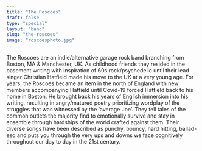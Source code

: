 ```yaml
---
title: "The Roscoes"
draft: false
type: "special"
layout: "band"
slug: "the-roscoes"
image: "roscoesphoto.jpg"
---
```


The Roscoes are an indie/alternative garage rock band branching from Boston, MA & Manchester, UK. As childhood friends they resided in the basement writing with inspiration of 60s rock/psychedelic until their lead singer Christian Hatfield made his move to the UK at a very young age. For years, the Roscoes became an item in the north of England with new members accompanying Hatfield until Covid-19 forced Hatfield back to his home in Boston. He brought
back his years of English immersion into his writing, resulting in angry/matured poetry prioritizing wordplay of the struggles that was witnessed by the ‘average Joe’. They tell tales of the common outlets the majority find to emotionally survive and stay in ensemble through hardships of the world crafted against them. Their diverse songs have been described as punchy, bouncy, hard hitting, ballad-esq and puts you through the very ups and downs we face
cognitively throughout our day to day in the 21st century.